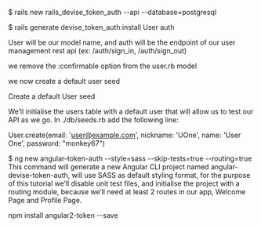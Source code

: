 $ rails new rails_devise_token_auth --api --database=postgresql

$ rails generate devise_token_auth:install User auth

User will be our model name, and auth will be the endpoint of our user management rest api (ex: /auth/sign_in, /auth/sign_out)

we remove the :confirmable option from the user.rb model

we now create a default user seed

Create a default User seed

We’ll initialise the users table with a default user that will allow us to test our API as we go. In ./db/seeds.rb add the following line:

User.create(email: 'user@example.com', nickname: 'UOne', name: 'User One', password: "monkey67")



$ ng new angular-token-auth --style=sass --skip-tests=true --routing=true
This command will generate a new Angular CLI project named angular-devise-token-auth, will use SASS as default styling format, for the purpose of this tutorial we’ll disable unit test files, and initialise the project with a routing module, because we’ll need at least 2 routes in our app, Welcome Page and Profile Page.


npm install angular2-token --save